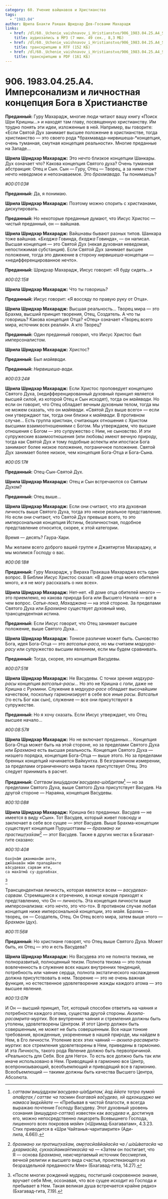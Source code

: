 ```yaml
---
category: 60. Учение вайшнавов и Христианство
tags:
  - "1983.04"
author: Шрила Бхакти Ракшак Шридхар Дев-Госвами Махарадж
links:
  - href: /dl/60._Uchenie_vaishnavov_i_Hristianstvo/906_1983.04.25.A4_SridharMj_Impersonalizm_i_lichnostnaya_koncepciya_Boga_v_Hristianstve.mp3
    title: аудиозапись в MP3 (7 мин. 49 сек., 8,3 МБ)
  - href: /dl/60._Uchenie_vaishnavov_i_Hristianstvo/906_1983.04.25.A4_SridharMj_Impersonalizm_i_lichnostnaya_koncepciya_Boga_v_Hristianstve.rtf
    title: транскрипцию в RTF (152 КБ)
  - href: /dl/60._Uchenie_vaishnavov_i_Hristianstvo/906_1983.04.25.A4_SridharMj_Impersonalizm_i_lichnostnaya_koncepciya_Boga_v_Hristianstve.pdf
    title: транскрипцию в PDF (161 КБ)
---
```


# 906. 1983.04.25.A4. Имперсонализм и личностная концепция Бога в Христианстве

**Преданный:** Гуру Махарадж, многие люди читают вашу книгу «Поиск Шри Кришны…» и находят там главу, посвященную христианству. Им трудно понять эти идеи, изложенные в ней. Например, вы говорите: «Если Святой Дух занимает высшее положение в христианстве, тогда христианство — это своего рода *брахмавада-нирвишеша-*концепция, очень туманная, смутная концепция реальности». Многие преданные на Западе…

**Шрила Шридхар Махарадж:** Это нечто близкое концепции Шанкары. Дух означает что? Какова концепция Святого духа? Очень туманная абстракция: Отец и Сын. Сын — Гуру, Отец — Творец, а за ними стоит нечто неведомое и непознаваемое. Это *брахмавада*. Ты понимаешь?

*#00:01:03#*

**Преданный:** Да, я понимаю.

**Шрила Шридхар Махарадж:** Поэтому можно спорить с христианами, дискутировать.

**Преданный:** Но некоторые преданные думают, что Иисус Христос — чистый преданный, он — вайшнав.

**Шрила Шридхар Махарадж:** Вайшнавы бывают разных типов. Шанкара тоже вайшнав. «*Бхаджа* Говинда, *бхаджа* Говинда», — он написал. Высшая концепция — это Святой Дух (некая духовная неведомая, непостижимая субстанция). Если Святой Дух занимает высшее положение, тогда это движение в сторону *нирвишеша*-концепции — «недифференцированное нечто».

**Преданный:** Шридхар Махарадж, Иисус говорит: «Я буду сидеть…»

*#00:02:15#*

**Шрила Шридхар Махарадж:** Что ты говоришь?

**Преданный:** Иисус говорит: «Я воссяду по правую руку от Отца».

**Шрила Шридхар Махарадж:** Высшая реальность… Творец мира — это Брахма, высший принцип творения, Отец, Создатель. А что ты говоришь? Какова концепция Отца? «Отец» означает «Творец всего мира, источник всех реалий». А кто Творец?

**Преданный:** Один преданный говорил, что Иисус Христос был имперсоналистом.

**Шрила Шридхар Махарадж:** Христос?

**Преданный:** Был *майявади*.

**Преданный:** *Нирвишеша-вади*.

*#00:03:24#*

**Шрила Шридхар Махарадж:** Если Христос проповедует концепцию Святого Духа, (недифференцированный духовный принцип является высшей силой, из которой Отец и Сын исходят), тогда он *майявади*. Но если он говорит, что Отец обладает вечным духовным телом, тогда мы не можем сказать, что он *майявади*. «Святой Дух выше всего» — если они утверждают так, тогда они близки к *майявади*. В противном случае… Есть группа христиан, считающих отношения с Христом высшими взаимоотношениями с Богом. Мы утверждаем, что высшие отношения с Богом — это супружество с Ним, не сыновство. И эти супружеские взаимоотношения (или любовь) имеют вечную природу, тогда как Святой Дух и тому подобные аспекты или ипостаси Бога занимают более низкое положение, пограничное положение. Святой Дух занимает более низкое, чем концепция Бога-Отца и Бога-Сына.

*#00:05:17#*

**Преданный:** Отец-Сын-Святой Дух.

**Шрила Шридхар Махарадж:** Отец и Сын встречаются со Святым Духом?

**Преданный:** Отец выше…

**Шрила Шридхар Махарадж:** Если они считают, что эта духовная личность выше Святого Духа, тогда это некое реальное представление. Но если они считают, что Святой Дух превыше всего, то это имперсональная концепция Истины, безличностная, подобное представление относится, скорее, к этой категории.

Время — десять? Гаура-Хари.

Мы желаем всего доброго вашей группе и Джаятиртхе Махараджу, и мы молимся Господу о вас.

*#00:06:18#*

**Преданный:** Гуру Махарадж, у Вираха Пракаша Махараджа есть один вопрос. В Библии Иисус Христос сказал: «В доме отца моего обителей много, и я не могу рассказать о них всех».

**Шрила Шридхар Махарадж:** Нет-нет. «В доме отца обителей много» — это приемлемо, но какова природа Бога или Высшего Начала — вот в чем вопрос. *Сатья-лока*, *Махаджана* — на этой стороне. За пределами Святого Духа или *Брахмана* существует духовный мир, трансцендентная истина.

**Преданный:** Если Иисус говорит, что Отец занимает высшее положение, выше Святого Духа…

**Шрила Шридхар Махарадж:** Тонкое различие может быть. Сыновство Бога, идея Бога-Отца — это *ватсалья-раса*, но мы считаем *мадхура-расу* или супружество высшим явлением, если мы будем сравнивать.

**Преданный:** Тогда, скорее, это концепция Васудевы.

*#00:07:51#*

**Шрила Шридхар Махарадж:** Не Васудевы. С точки зрения *мадхура-расы* концепция *ватсалья-расы*… Но это не Кришна с *гопи*, даже не Кришна с Рукмини. Служение в *мадхура-расе* обладает высочайшим качеством, поскольку гармонизирует в себе все иные *расы*. *Ватсалья* (то есть Бог как сын), служение — все они присутствуют в супружестве.

**Преданный:** Но я хочу сказать. Если Иисус утверждает, что Отец высшее начало…

*#00:08:57#*

**Шрила Шридхар Махарадж:** Но не включает преданных… Концепция Бога-Отца может быть на этой стороне, но за пределами Святого Духа или *Брахмана* есть высшая реальность. Концепция Святого Духа — низшего порядка, концепция Бога-Отца — выше этого. Но за пределами бренных концепций начинается Вайкунтха. В безграничном измерении, за пределами ограниченного мира также присутствует Отец. Это следует принимать в расчет.

**Преданный:** *Саттвам̇ виш́уддхам̇ васудева-ш́абдитам̇*[^_ftn1] — но за пределами Святого Духа, выше Святого Духа присутствует Васудев. На другой стороне — Нараяна, концепция Васудевы.

*#00:10:08#*

**Шрила Шридхар Махарадж:** Кришна без преданных. Васудев — не имеется в виду «Сын». Тот Васудев, который живет повсюду и заключает в себе все сущее — этот Васудев. Выше Брахма-концепции существует концепция Пурушоттамы — *брахман̣о хи прастиш̣т̣ха̄хам*[^_ftn2] — этот Васудев. Также в других местах в Бхагават-гите сказано:

*#00:10:40#*

    бахӯна̄м̇ джанмана̄м анте,
    джн̃а̄нава̄н ма̄м̇ прападйанте
    ва̄судевах̣ сарвам ити,
    са маха̄тма̄ су-дурлабхах̣
[^_ftn3]

Трансцендентная личность, которая является всем — *васудевах-сарвам*. Стремящиеся к отречению, в конце концов приходят к представлению, что Он — личность. Эта концепция личности выше имперсонализма: «это нечто, это что-то». В противном случае любая концепция ниже имперсональной концепции, это *майя*. Брахма — творец, он — Создатель, Отец. Он Отец всего мира, затем выше этого — *Брахман* (дух).

*#00:11:56#*

**Преданный:** Но христиане говорят, что Отец выше Святого Духа. Может быть, их Отец — это и есть Васудева?

**Шрила Шридхар Махарадж:** Но Васудева это не полнота теизма, не полноразвитый, полноценный теизм. Полнота теизма — это полная вовлеченность в служение всех наших внутренних тенденций, потребность или чаяние сердца, полнота экстатического наслаждения должна присутствовать в нем. Творение — это не очень важная функция, но естественное удовлетворение жажды каждого атома — это высшее явление.

*#00:13:07#*

И Он — высший принцип, Тот, который способен ответить на чаяния и потребности каждого атома, существа другой стороны. *Акхила-расамрита-муртих*. Все внутренние чаяния и стремления должны быть утолены, удовлетворены Центром. И этот Центр должен быть совершенным, не может не быть совершенным. Все наши тонкие требования, врожденные, укорененные в нашей природе, мы найдем в Нем, в Его личности. Утоление всех этих чаяний — *акхила-расамрита-муртих*: все стремления удовлетворены в Нем, приведены в гармонию. И эта Личность, такого рода Явление должно быть первопричиной. «Реальность для Себя. Все для Него». То есть все должно быть так или иначе использовано в Нем. Приводящий в гармонию все Центр, всепронизывающий, всеобъемлющий и приводящий все в гармонию. Всеобъемлющий — такими должны быть качества Высшего Центра, Абсолюта.



[^_ftn1]: *саттвам̇ виш́уддхам̇ васудева-ш́абдитам̇, йад ӣйате татра пума̄н апа̄вр̣тах̣ / саттве ча тасмин бхагава̄н ва̄судево, хй адхокш̣аджо ме намаса̄ видхӣйате* — «Пребывая в чистой благости, я всегда выражаю почтение Господу Васудеву. Этот духовный уровень сознания (*вишуддха-саттва*) известен как *васудева* и, достигнув его, можно непосредственно лицезреть Всевышнего Господа, лишенного всех покровов *майи*» («Шримад-Бхагаватам», 4.3.23. Стих приводится в «Шри Чайтанья-чаритамрите» (Ади-лила, 4.66)).

[^_ftn2]: *брахман̣о хи пратиш̣т̣ха̄хам, амр̣тасйа̄вйайасйа ча / ш́а̄ш́ватасйа ча дхармасйа, сукхасйаика̄нтикасйа ча* — «Затем он постигает, что Я — основа *Брахмана*, неисчерпаемый источник бессмертия, вечной религии и высшего вида счастья, проистекающего из безраздельной преданности Мне» (Бхагавад-гита, 14.27).

[^_ftn3]: «После многих рождений мудрец, постигший сокровенное знание, вручает себя Мне, осознавая, что все сущее исходит из Господа и пребывает в Нем. Такая великая душа встречается крайне редко» (Бхагавад-гита, 7.19).


